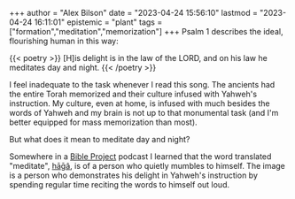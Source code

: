 +++
author = "Alex Bilson"
date = "2023-04-24 15:56:10"
lastmod = "2023-04-24 16:11:01"
epistemic = "plant"
tags = ["formation","meditation","memorization"]
+++
Psalm 1 describes the ideal, flourishing human in this way:

{{< poetry >}}
[H]is delight is in the law of the LORD,
and on his law he meditates day and night.
{{< /poetry >}}

I feel inadequate to the task whenever I read this song. The ancients had the entire Torah memorized and their culture infused with Yahweh's instruction. My culture, even at home, is infused with much besides the words of Yahweh and my brain is not up to that monumental task (and I'm better equipped for mass memorization than most).

But what does it mean to meditate day and night?

Somewhere in a [Bible Project](https://bibleproject.com/) podcast I learned that the word translated "meditate", [hāḡâ](https://www.blueletterbible.org/lexicon/h1897/kjv/wlc/0-1/), is of a person who quietly mumbles to himself. The image is a person who demonstrates his delight in Yahweh's instruction by spending regular time reciting the words to himself out loud.
